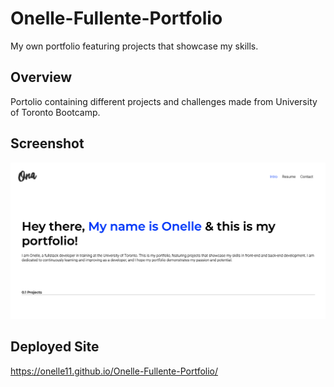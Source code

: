 # Onelle-Fullente-Portfolio
My own portfolio featuring projects that showcase my skills.

## Overview
Portolio containing different projects and challenges made from University of Toronto Bootcamp.


## Screenshot
<div text-align="center">
<img src="./assets/images/Onelle_Fullente_Portfolio.png" alt="Portfolio">
</div>

## Deployed Site
https://onelle11.github.io/Onelle-Fullente-Portfolio/